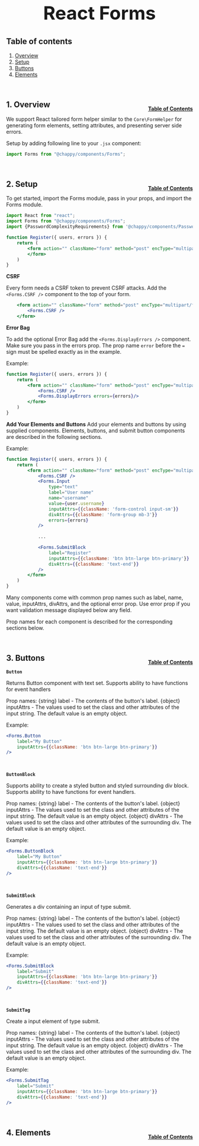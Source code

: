<h1 style="font-size: 50px; text-align: center;">React Forms</h1>

## Table of contents
1. [Overview](#overview)
2. [Setup](#setup)
3. [Buttons](#buttons)
4. [Elements](#elements)

<br>

## 1. Overview <a id="overview"></a><span style="float: right; font-size: 14px; padding-top: 15px;">[Table of Contents](#table-of-contents)</span>
We support React tailored form helper similar to the `Core\FormHelper` for generating form elements, setting attributes, and presenting server side errors.

Setup by adding following line to your `.jsx` component:
```jsx
import Forms from "@chappy/components/Forms";
```

<br>

## 2. Setup <a id="setup"></a><span style="float: right; font-size: 14px; padding-top: 15px;">[Table of Contents](#table-of-contents)</span>
To get started, import the Forms module, pass in your props, and import the Forms module.

```jsx
import React from "react";
import Forms from "@chappy/components/Forms";
import {PasswordComplexityRequirements} from '@chappy/components/PasswordComplexityRequirements';

function Register({ users, errors }) {
    return (
        <form action="" className="form" method="post" encType="multipart/form-data">
        </form>
    )
}
```

**CSRF**

Every form needs a CSRF token to prevent CSRF attacks.  Add the `<Forms.CSRF />` component to the top of your form.
```jsx
    <form action="" className="form" method="post" encType="multipart/form-data">
        <Forms.CSRF />
    </form>
```

**Error Bag**

To add the optional Error Bag add the `<Forms.DisplayErrors />` component.  Make sure you pass in the errors prop. The prop name `error` before the `=` sign must be spelled exactly as in the example.

Example:
```jsx
function Register({ users, errors }) {
    return (
        <form action="" className="form" method="post" encType="multipart/form-data">
            <Forms.CSRF />
            <Forms.DisplayErrors errors={errors}/>
        </form>
    )
}
```

**Add Your Elements and Buttons**
Add your elements and buttons by using supplied components.  Elements, buttons, and submit button components are described in the following sections.

Example:
```jsx
function Register({ users, errors }) {
    return (
        <form action="" className="form" method="post" encType="multipart/form-data">
            <Forms.CSRF />
            <Forms.Input 
                type="text"
                label="User name"
                name="username"
                value={user.username}
                inputAttrs={{className: 'form-control input-sm'}}
                divAttrs={{className: 'form-group mb-3'}}
                errors={errors}
            />
            
            ...

            <Forms.SubmitBlock
                label="Register"
                inputAttrs={{className: 'btn btn-large btn-primary'}}
                divAttrs={{className: 'text-end'}}
            />
        </form>
    )
}
```

Many components come with common prop names such as label, name, value, inputAttrs, divAttrs, and the optional error prop.  Use error prop if you want validation message displayed below any field.

Prop names for each component is described for the corresponding sections below.

<br>

## 3. Buttons <a id="buttons"></a><span style="float: right; font-size: 14px; padding-top: 15px;">[Table of Contents](#table-of-contents)</span>

**`Button`**

Returns Button component with text set.  Supports ability to have functions for event handlers

Prop names:
{string} label - The contents of the button's label.
{object} inputAttrs - The values used to set the class and other attributes of the input string.  The default value is an empty object.

Example:
```jsx
<Forms.Button 
    label="My Button" 
    inputAttrs={{className: 'btn btn-large btn-primary'}} 
/>
```

<br>

**`ButtonBlock`**

Supports ability to create a styled button and styled surrounding div block.  Supports ability to have functions for event handlers.

Prop names:
{string} label - The contents of the button's label.
{object} inputAttrs - The values used to set the class and other attributes of the input string.  The default value is an empty object.
{object} divAttrs - The values used to set the class and other attributes of the surrounding div.  The default value is an empty object.

Example:
```jsx
<Forms.ButtonBlock 
    label="My Button" 
    inputAttrs={{className: 'btn btn-large btn-primary'}}
    divAttrs={{className: 'text-end'}}
/>
```

<br>

**`SubmitBlock`**

Generates a div containing an input of type submit.

Prop names:
{string} label - The contents of the button's label.
{object} inputAttrs - The values used to set the class and other attributes of the input string.  The default value is an empty object.
{object} divAttrs - The values used to set the class and other attributes of the surrounding div.  The default value is an empty object.

Example:
```jsx
<Forms.SubmitBlock 
    label="Submit" 
    inputAttrs={{className: 'btn btn-large btn-primary'}}
    divAttrs={{className: 'text-end'}}
/>
```

<br>

**`SubmitTag`**

Create a input element of type submit.

Prop names:
{string} label - The contents of the button's label.
{object} inputAttrs - The values used to set the class and other attributes of the input string.  The default value is an empty object.
{object} divAttrs - The values used to set the class and other attributes of the surrounding div.  The default value is an empty object.

Example:
```jsx
<Forms.SubmitTag 
    label="Submit" 
    inputAttrs={{className: 'btn btn-large btn-primary'}}
    divAttrs={{className: 'text-end'}}
/>
```

<br>

## 4. Elements <a id="elements"></a><span style="float: right; font-size: 14px; padding-top: 15px;">[Table of Contents](#table-of-contents)</span>